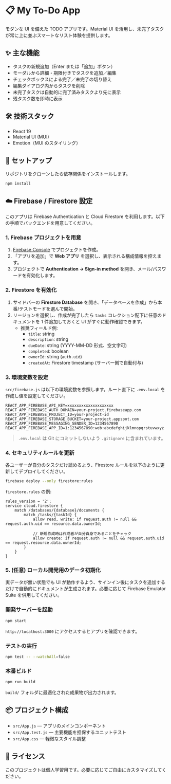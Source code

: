 # 📋 My To-Do App

モダンな UI を備えた TODO アプリです。Material UI を活用し、未完了タスクが常に上に並ぶスマートなリスト体験を提供します。

## ✨ 主な機能

- タスクの新規追加（Enter または「追加」ボタン）
- モーダルから詳細・期限付きでタスクを追加／編集
- チェックボックスによる完了／未完了の切り替え
- 編集ダイアログ内からタスクを削除
- 未完了タスクは自動的に完了済みタスクより先に表示
- 残タスク数を即時に表示

## 🛠️ 技術スタック

- React 19
- Material UI (MUI)
- Emotion（MUI のスタイリング）

## 🚀 セットアップ

リポジトリをクローンしたら依存関係をインストールします。

```bash
npm install
```

## ☁️ Firebase / Firestore 設定

このアプリは Firebase Authentication と Cloud Firestore を利用します。以下の手順でバックエンドを用意してください。

### 1. Firebase プロジェクトを用意

1. [Firebase Console](https://console.firebase.google.com/) でプロジェクトを作成。
2. 「アプリを追加」で **Web アプリ** を選択し、表示される構成情報を控えます。
3. プロジェクトで **Authentication → Sign-in method** を開き、メール/パスワードを有効化します。

### 2. Firestore を有効化

1. サイドバーの **Firestore Database** を開き、「データベースを作成」から本番/テストモードを選んで開始。
2. リージョンを選択し、作成が完了したら `tasks` コレクション配下に任意のドキュメントを 1 件追加しておくと UI がすぐに動作確認できます。
	 - 推奨フィールド例:
		 - `title`: string
		 - `description`: string
		 - `dueDate`: string (YYYY-MM-DD 形式、空文字可)
		 - `completed`: boolean
		 - `ownerId`: string (`auth.uid`)
		 - `createdAt`: Firestore timestamp (サーバー側で自動付与)

### 3. 環境変数を設定

`src/firebase.js` は以下の環境変数を参照します。ルート直下に `.env.local` を作成し値を設定してください。

```
REACT_APP_FIREBASE_API_KEY=xxxxxxxxxxxxxxxxxxxx
REACT_APP_FIREBASE_AUTH_DOMAIN=your-project.firebaseapp.com
REACT_APP_FIREBASE_PROJECT_ID=your-project-id
REACT_APP_FIREBASE_STORAGE_BUCKET=your-project.appspot.com
REACT_APP_FIREBASE_MESSAGING_SENDER_ID=1234567890
REACT_APP_FIREBASE_APP_ID=1:1234567890:web:abcdefghijklmnopqrstuvwxyz
```

> `.env.local` は Git にコミットしないよう `.gitignore` に含まれています。

### 4. セキュリティルールを更新

各ユーザーが自分のタスクだけ読めるよう、Firestore ルールを以下のように更新してデプロイしてください。

```bash
firebase deploy --only firestore:rules
```

`firestore.rules` の例:

```
rules_version = '2';
service cloud.firestore {
	match /databases/{database}/documents {
		match /tasks/{taskId} {
			allow read, write: if request.auth != null && request.auth.uid == resource.data.ownerId;

			// 新規作成時は作成者が自分自身であることをチェック
			allow create: if request.auth != null && request.auth.uid == request.resource.data.ownerId;
		}
	}
}
```

### 5. (任意) ローカル開発用のデータ初期化

実データが無い状態でも UI が動作するよう、サインイン後にタスクを追加するだけで自動的にドキュメントが生成されます。必要に応じて Firebase Emulator Suite を併用してください。

### 開発サーバーを起動

```bash
npm start
```

`http://localhost:3000` にアクセスするとアプリを確認できます。

### テストの実行

```bash
npm test -- --watchAll=false
```

### 本番ビルド

```bash
npm run build
```

`build/` フォルダに最適化された成果物が出力されます。

## 📦 プロジェクト構成

- `src/App.js` — アプリのメインコンポーネント
- `src/App.test.js` — 主要機能を担保するユニットテスト
- `src/App.css` — 軽微なスタイル調整

## 📄 ライセンス

このプロジェクトは個人学習用です。必要に応じてご自由にカスタマイズしてください。
